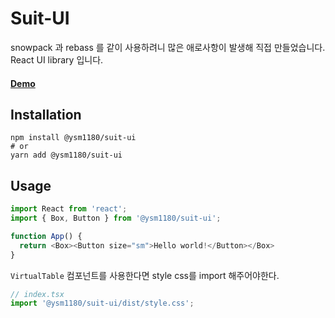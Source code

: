 # Suit-UI

snowpack 과 rebass 를 같이 사용하려니 많은 애로사항이 발생해 직접 만들었습니다.
React UI library 입니다.

#### **[Demo](https://ysm1180.github.io/Suit-UI/)**

## Installation

```shell
npm install @ysm1180/suit-ui
# or
yarn add @ysm1180/suit-ui
```

## Usage

```typescript
import React from 'react';
import { Box, Button } from '@ysm1180/suit-ui';

function App() {
  return <Box><Button size="sm">Hello world!</Button></Box>
}

```

`VirtualTable` 컴포넌트를 사용한다면 style css를 import 해주어야한다.

```typescript
// index.tsx
import '@ysm1180/suit-ui/dist/style.css';
```
